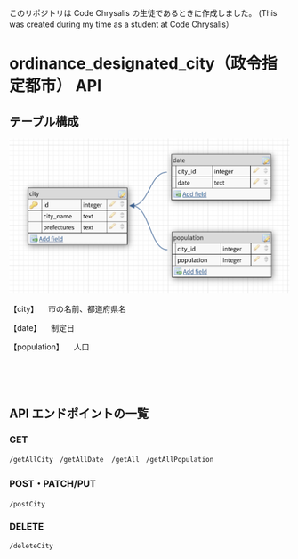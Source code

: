 このリポジトリは Code Chrysalis の生徒であるときに作成しました。
(This was created during my time as a student at Code Chrysalis）

# ordinance_designated_city（政令指定都市） API

## テーブル構成

![pic](./DB%E6%A7%8B%E6%88%90.png)

【city】
　市の名前、都道府県名

【date】
　制定日

【population】
　人口

<br>
<br>
<br>

## API エンドポイントの一覧

### GET

    /getAllCity　/getAllDate  /getAll　/getAllPopulation

### POST・PATCH/PUT

    /postCity

### DELETE

    /deleteCity

